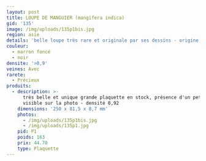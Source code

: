 ```yaml
---
layout: post
title: LOUPE DE MANGUIER (mangifera indica)
gid: '135'
image: /img/uploads/135p1bis.jpg
region: asie
details: 'belle loupe très rare et originale par ses dessins - origine : Asie du Sud-Est'
couleur:
  - marron foncé
  - noir
densite: '>0,9'
veines: Avec
rarete:
  - Précieux
produits:
  - description: >-
      très belle et unique grande plaquette en stock, présence d'un petit trou
      visible sur la photo - densité 0,92
    dimensions: '250 x 81,5 x 8,7 mm'
    photos:
      - /img/uploads/135p1bis.jpg
      - /img/uploads/135p1.jpg
    pid: P1
    poids: 163
    prix: 44.70
    type: Plaquette
---
```


